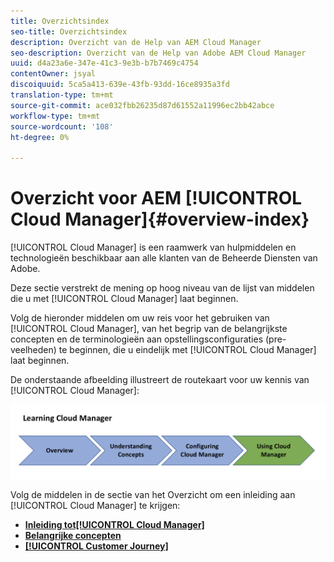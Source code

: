 ```yaml
---
title: Overzichtsindex
seo-title: Overzichtsindex
description: Overzicht van de Help van AEM Cloud Manager
seo-description: Overzicht van de Help van Adobe AEM Cloud Manager
uuid: d4a23a6e-347e-41c3-9e3b-b7b7469c4754
contentOwner: jsyal
discoiquuid: 5ca5a413-639e-43fb-93dd-16ce8935a3fd
translation-type: tm+mt
source-git-commit: ace032fbb26235d87d61552a11996ec2bb42abce
workflow-type: tm+mt
source-wordcount: '108'
ht-degree: 0%

---
```



# Overzicht voor AEM [!UICONTROL Cloud Manager]{#overview-index}

[!UICONTROL Cloud Manager] is een raamwerk van hulpmiddelen en technologieën beschikbaar aan alle klanten van de Beheerde Diensten van Adobe.

Deze sectie verstrekt de mening op hoog niveau van de lijst van middelen die u met [!UICONTROL Cloud Manager] laat beginnen.

Volg de hieronder middelen om uw reis voor het gebruiken van [!UICONTROL Cloud Manager], van het begrip van de belangrijkste concepten en de terminologieën aan opstellingsconfiguraties (pre-veelheden) te beginnen, die u eindelijk met [!UICONTROL Cloud Manager] laat beginnen.

De onderstaande afbeelding illustreert de routekaart voor uw kennis van [!UICONTROL Cloud Manager]:

![](assets/screen_shot_2018-05-04at94510pm.png)

Volg de middelen in de sectie van het Overzicht om een inleiding aan [!UICONTROL Cloud Manager] te krijgen:

* **[Inleiding tot[!UICONTROL Cloud Manager]](introduction-to-cloud-manager.md)**
* **[Belangrijke concepten](key-concepts.md)**
* **[[!UICONTROL Customer Journey]](customer-journey.md)**

